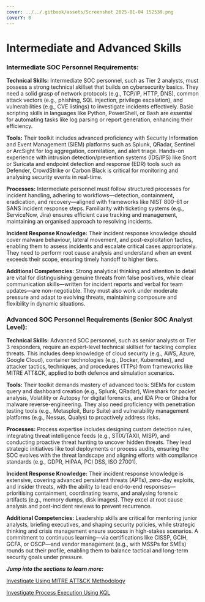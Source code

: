 ```yaml
---
cover: ../../.gitbook/assets/Screenshot 2025-01-04 152539.png
coverY: 0
---
```


# Intermediate and Advanced Skills

### Intermediate SOC Personnel Requirements:

**Technical Skills:** Intermediate SOC personnel, such as Tier 2 analysts, must possess a strong technical skillset that builds on cybersecurity basics. They need a solid grasp of network protocols (e.g., TCP/IP, HTTP, DNS), common attack vectors (e.g., phishing, SQL injection, privilege escalation), and vulnerabilities (e.g., CVE listings) to investigate incidents effectively. Basic scripting skills in languages like Python, PowerShell, or Bash are essential for automating tasks like log parsing or report generation, enhancing their efficiency.&#x20;

**Tools:** Their toolkit includes advanced proficiency with Security Information and Event Management (SIEM) platforms such as Splunk, QRadar, Sentinel or ArcSight for log aggregation, correlation, and alert triage. Hands-on experience with intrusion detection/prevention systems (IDS/IPS) like Snort or Suricata and endpoint detection and response (EDR) tools such as Defender, CrowdStrike or Carbon Black is critical for monitoring and analysing security events in real-time.&#x20;

**Processes:** Intermediate personnel must follow structured processes for incident handling, adhering to workflows—detection, containment, eradication, and recovery—aligned with frameworks like NIST 800-61 or SANS incident response steps. Familiarity with ticketing systems (e.g., ServiceNow, Jira) ensures efficient case tracking and management, maintaining an organised approach to resolving incidents.&#x20;

**Incident Response Knowledge:** Their incident response knowledge should cover malware behaviour, lateral movement, and post-exploitation tactics, enabling them to assess incidents and escalate critical cases appropriately. They need to perform root cause analysis and understand when an event exceeds their scope, ensuring timely handoff to higher tiers.&#x20;

**Additional Competencies:** Strong analytical thinking and attention to detail are vital for distinguishing genuine threats from false positives, while clear communication skills—written for incident reports and verbal for team updates—are non-negotiable. They must also work under moderate pressure and adapt to evolving threats, maintaining composure and flexibility in dynamic situations.&#x20;

### Advanced SOC Personnel Requirements (Senior SOC Analyst Level):

**Technical Skills:** Advanced SOC personnel, such as senior analysts or Tier 3 responders, require an expert-level technical skillset for tackling complex threats. This includes deep knowledge of cloud security (e.g., AWS, Azure, Google Cloud), container technologies (e.g., Docker, Kubernetes), and attacker tactics, techniques, and procedures (TTPs) from frameworks like MITRE ATT\&CK, applied to both defence and simulation scenarios.&#x20;

**Tools:** Their toolkit demands mastery of advanced tools: SIEMs for custom query and dashboard creation (e.g., Splunk, QRadar), Wireshark for packet analysis, Volatility or Autopsy for digital forensics, and IDA Pro or Ghidra for malware reverse-engineering. They also need proficiency with penetration testing tools (e.g., Metasploit, Burp Suite) and vulnerability management platforms (e.g., Nessus, Qualys) to proactively address risks.&#x20;

**Processes:** Process expertise includes designing custom detection rules, integrating threat intelligence feeds (e.g., STIX/TAXII, MISP), and conducting proactive threat hunting to uncover hidden threats. They lead strategic initiatives like tool deployments or process audits, ensuring the SOC evolves with the threat landscape and aligning efforts with compliance standards (e.g., GDPR, HIPAA, PCI DSS, ISO 27001).&#x20;

**Incident Response Knowledge:** Their incident response knowledge is extensive, covering advanced persistent threats (APTs), zero-day exploits, and insider threats, with the ability to lead end-to-end responses—prioritising containment, coordinating teams, and analysing forensic artifacts (e.g., memory dumps, disk images). They excel at root cause analysis and post-incident reviews to prevent recurrence.&#x20;

**Additional Competencies:** Leadership skills are critical for mentoring junior analysts, briefing executives, and shaping security policies, while strategic thinking and crisis management ensure success in high-stakes scenarios. A commitment to continuous learning—via certifications like CISSP, GCIH, GCFA, or OSCP—and vendor management (e.g., with MSSPs for SMEs) rounds out their profile, enabling them to balance tactical and long-term security goals under pressure.

_**Jump into the sections to learn more:**_

[Investigate Using MITRE ATT\&CK Methodology](investigate-using-mitre-att-and-ck-methodology/)

[Investigate Process Execution Using KQL](../../detection-engineering/process-execution-kql-triage.md)
